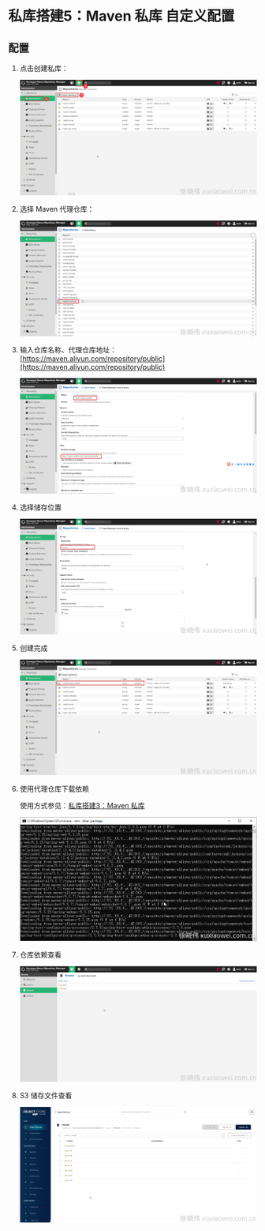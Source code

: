 # 私库搭建5：Maven 私库 自定义配置

## 配置

1. 点击创建私库：

   ![image.png](static/maven-repository-1.png)

2. 选择 Maven 代理仓库：

   ![image.png](static/maven-repository-2.png)

3. 输入仓库名称、代理仓库地址：[https://maven.aliyun.com/repository/public](https://maven.aliyun.com/repository/public)

   ![image.png](static/maven-repository-3.png)

4. 选择储存位置

   ![image.png](static/maven-repository-4.png)

5. 创建完成

   ![image.png](static/maven-repository-5.png)

6. 使用代理仓库下载依赖

   使用方式参见：[私库搭建3：Maven 私库](https://www.yuque.com/xuxiaowei-com-cn/gitlab-k8s/private-maven)

   ![image.png](static/maven-repository-6.png)

7. 仓库依赖查看

   ![image.png](static/maven-repository-7.png)

8. S3 储存文件查看

   ![image.png](static/maven-repository-8.png)
